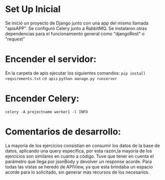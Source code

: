 # Set Up Inicial
   Se inició un proyecto de Django junto con una app del mismo llamada "apisAPP".
   Se configuró Celery junto a RabbitMQ.
   Se instalaron otras dependencias para el funcionamiento general como "djangoRest" o "request"



# Encender el servidor:
   En la carpeta de apis ejecutar los siguientes comandos:
    ```pip install requirements.txt```
    ```cd apis```
    ```python manage.py runserver```

# Encender Celery:
   ```celery -A projectname worker1 -l INFO```



# Comentarios de desarrollo:
   La mayoría de los ejercicios consistían en consumir los datos de la base de datos, aplicando una query especifica, por esta razón,la mayoría de los ejercicios son similares en cuanto a código. Tuve que tener en cuenta el parámetro que llega por jsonBody y devolver un response acorde.
    Para todas las vistas se heredó de APIView, ya que esta brindaba un espacio acorde para lo solicitado, sin generar más recursos de los necesarios.
    
